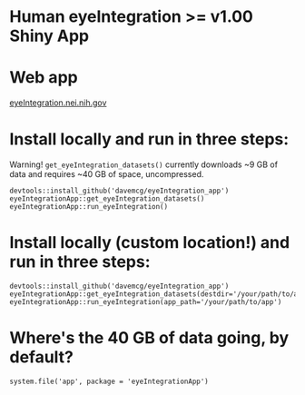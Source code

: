 # Human eyeIntegration >= v1.00 Shiny App

# Web app
[eyeIntegration.nei.nih.gov]()

# Install locally and run in three steps:
Warning! `get_eyeIntegration_datasets()` currently downloads ~9 GB of data and requires ~40 GB of space, uncompressed. 
```
devtools::install_github('davemcg/eyeIntegration_app')
eyeIntegrationApp::get_eyeIntegration_datasets()
eyeIntegrationApp::run_eyeIntegration()
```

# Install locally (custom location!) and run in three steps:
```
devtools::install_github('davemcg/eyeIntegration_app')
eyeIntegrationApp::get_eyeIntegration_datasets(destdir='/your/path/to/app')
eyeIntegrationApp::run_eyeIntegration(app_path='/your/path/to/app')
```

# Where's the 40 GB of data going, by default?
```
system.file('app', package = 'eyeIntegrationApp')
```
